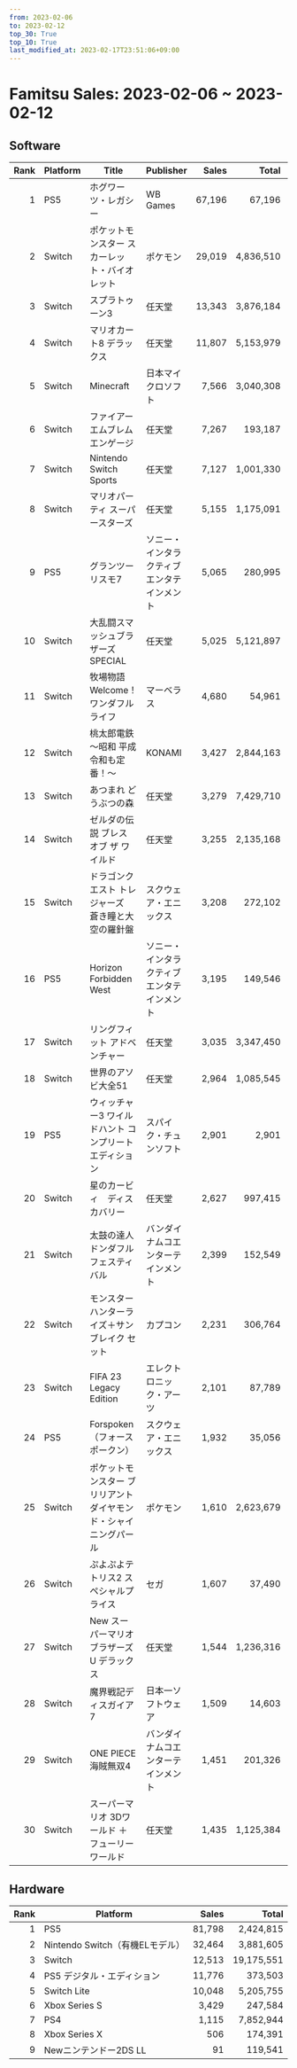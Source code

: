 ```yaml
---
from: 2023-02-06
to: 2023-02-12
top_30: True
top_10: True
last_modified_at: 2023-02-17T23:51:06+09:00
---
```

# Famitsu Sales: 2023-02-06 ~ 2023-02-12
## Software
| Rank | Platform | Title | Publisher | Sales | Total | Rate | New |
| -: | -- | -- | -- | -: | -: | -: | -- |
| 1 | PS5 | ホグワーツ・レガシー | WB Games | 67,196 | 67,196 | 20% | **New** |
| 2 | Switch | ポケットモンスター スカーレット・バイオレット | ポケモン | 29,019 | 4,836,510 | 20% |  |
| 3 | Switch | スプラトゥーン3 | 任天堂 | 13,343 | 3,876,184 | 20% |  |
| 4 | Switch | マリオカート8 デラックス | 任天堂 | 11,807 | 5,153,979 | 20% |  |
| 5 | Switch | Minecraft | 日本マイクロソフト | 7,566 | 3,040,308 | 20% |  |
| 6 | Switch | ファイアーエムブレム エンゲージ | 任天堂 | 7,267 | 193,187 | 20% |  |
| 7 | Switch | Nintendo Switch Sports | 任天堂 | 7,127 | 1,001,330 | 20% |  |
| 8 | Switch | マリオパーティ スーパースターズ | 任天堂 | 5,155 | 1,175,091 | 20% |  |
| 9 | PS5 | グランツーリスモ7 | ソニー・インタラクティブエンタテインメント | 5,065 | 280,995 | 20% |  |
| 10 | Switch | 大乱闘スマッシュブラザーズ SPECIAL | 任天堂 | 5,025 | 5,121,897 | 20% |  |
| 11 | Switch | 牧場物語 Welcome！ ワンダフルライフ | マーベラス | 4,680 | 54,961 | 20% |  |
| 12 | Switch | 桃太郎電鉄 〜昭和 平成 令和も定番！〜 | KONAMI | 3,427 | 2,844,163 | 20% |  |
| 13 | Switch | あつまれ どうぶつの森 | 任天堂 | 3,279 | 7,429,710 | 20% |  |
| 14 | Switch | ゼルダの伝説 ブレス オブ ザ ワイルド | 任天堂 | 3,255 | 2,135,168 | 20% |  |
| 15 | Switch | ドラゴンクエスト トレジャーズ　蒼き瞳と大空の羅針盤 | スクウェア・エニックス | 3,208 | 272,102 | 40% |  |
| 16 | PS5 | Horizon Forbidden West | ソニー・インタラクティブエンタテインメント | 3,195 | 149,546 | 20% |  |
| 17 | Switch | リングフィット アドベンチャー | 任天堂 | 3,035 | 3,347,450 | 20% |  |
| 18 | Switch | 世界のアソビ大全51 | 任天堂 | 2,964 | 1,085,545 | 20% |  |
| 19 | PS5 | ウィッチャー3 ワイルドハント コンプリートエディション | スパイク・チュンソフト | 2,901 | 2,901 | 60% | **New** |
| 20 | Switch | 星のカービィ　ディスカバリー | 任天堂 | 2,627 | 997,415 | 20% |  |
| 21 | Switch | 太鼓の達人 ドンダフルフェスティバル | バンダイナムコエンターテインメント | 2,399 | 152,549 | 20% |  |
| 22 | Switch | モンスターハンターライズ＋サンブレイク セット | カプコン | 2,231 | 306,764 | 20% |  |
| 23 | Switch | FIFA 23 Legacy Edition | エレクトロニック・アーツ | 2,101 | 87,789 | 20% |  |
| 24 | PS5 | Forspoken（フォースポークン） | スクウェア・エニックス | 1,932 | 35,056 | 40% |  |
| 25 | Switch | ポケットモンスター ブリリアントダイヤモンド・シャイニングパール | ポケモン | 1,610 | 2,623,679 | 20% |  |
| 26 | Switch | ぷよぷよテトリス2 スペシャルプライス | セガ | 1,607 | 37,490 | 20% |  |
| 27 | Switch | New スーパーマリオブラザーズ U デラックス | 任天堂 | 1,544 | 1,236,316 | 20% |  |
| 28 | Switch | 魔界戦記ディスガイア7 | 日本一ソフトウェア | 1,509 | 14,603 | 20% |  |
| 29 | Switch | ONE PIECE 海賊無双4 | バンダイナムコエンターテインメント | 1,451 | 201,326 | 20% |  |
| 30 | Switch | スーパーマリオ 3Dワールド ＋ フューリーワールド | 任天堂 | 1,435 | 1,125,384 | 20% |  |

## Hardware
| Rank | Platform | Sales | Total |
| -: | -- | -: | -: |
| 1 | PS5 | 81,798 | 2,424,815 |
| 2 | Nintendo Switch（有機ELモデル） | 32,464 | 3,881,605 |
| 3 | Switch | 12,513 | 19,175,551 |
| 4 | PS5 デジタル・エディション | 11,776 | 373,503 |
| 5 | Switch Lite | 10,048 | 5,205,755 |
| 6 | Xbox Series S | 3,429 | 247,584 |
| 7 | PS4 | 1,115 | 7,852,944 |
| 8 | Xbox Series X | 506 | 174,391 |
| 9 | Newニンテンドー2DS LL | 91 | 119,541 |